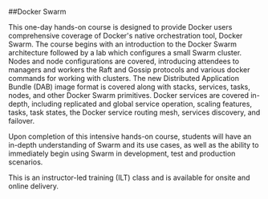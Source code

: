 ##Docker Swarm

This one-day hands-on course is designed to provide Docker users comprehensive coverage of Docker's native orchestration tool, Docker Swarm. The course begins with an introduction to the Docker Swarm architecture followed by a lab which configures a small Swarm cluster. Nodes and node configurations are covered, introducing attendees to managers and workers the Raft and Gossip protocols and various docker commands for working with clusters. The new Distributed Application Bundle (DAB) image format is covered along with stacks, services, tasks, nodes, and other Docker Swarm primitives. Docker services are covered in-depth, including replicated and global service operation, scaling features, tasks, task states, the Docker service routing mesh, services discovery, and failover.

Upon completion of this intensive hands-on course, students will have an in-depth understanding of Swarm and its use cases, as well as the ability to immediately begin using Swarm in development, test and production scenarios.

This is an instructor-led training (ILT) class and is available for onsite and online delivery.
